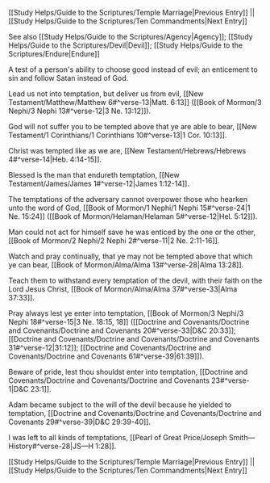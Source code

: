 [[Study Helps/Guide to the Scriptures/Temple Marriage|Previous Entry]]  ||  [[Study Helps/Guide to the Scriptures/Ten Commandments|Next Entry]]

 See also [[Study Helps/Guide to the Scriptures/Agency|Agency]]; [[Study Helps/Guide to the Scriptures/Devil|Devil]]; [[Study Helps/Guide to the Scriptures/Endure|Endure]]

 A test of a person's ability to choose good instead of evil; an enticement to sin and follow Satan instead of God.

 Lead us not into temptation, but deliver us from evil, [[New Testament/Matthew/Matthew 6#^verse-13|Matt. 6:13]] ([[Book of Mormon/3 Nephi/3 Nephi 13#^verse-12|3 Ne. 13:12]]).

 God will not suffer you to be tempted above that ye are able to bear, [[New Testament/1 Corinthians/1 Corinthians 10#^verse-13|1 Cor. 10:13]].

 Christ was tempted like as we are, [[New Testament/Hebrews/Hebrews 4#^verse-14|Heb. 4:14-15]].

 Blessed is the man that endureth temptation, [[New Testament/James/James 1#^verse-12|James 1:12-14]].

 The temptations of the adversary cannot overpower those who hearken unto the word of God, [[Book of Mormon/1 Nephi/1 Nephi 15#^verse-24|1 Ne. 15:24]] ([[Book of Mormon/Helaman/Helaman 5#^verse-12|Hel. 5:12]]).

 Man could not act for himself save he was enticed by the one or the other, [[Book of Mormon/2 Nephi/2 Nephi 2#^verse-11|2 Ne. 2:11-16]].

 Watch and pray continually, that ye may not be tempted above that which ye can bear, [[Book of Mormon/Alma/Alma 13#^verse-28|Alma 13:28]].

 Teach them to withstand every temptation of the devil, with their faith on the Lord Jesus Christ, [[Book of Mormon/Alma/Alma 37#^verse-33|Alma 37:33]].

 Pray always lest ye enter into temptation, [[Book of Mormon/3 Nephi/3 Nephi 18#^verse-15|3 Ne. 18:15, 18]] ([[Doctrine and Covenants/Doctrine and Covenants/Doctrine and Covenants 20#^verse-33|D&C 20:33]]; [[Doctrine and Covenants/Doctrine and Covenants/Doctrine and Covenants 31#^verse-12|31:12]]; [[Doctrine and Covenants/Doctrine and Covenants/Doctrine and Covenants 61#^verse-39|61:39]]).

 Beware of pride, lest thou shouldst enter into temptation, [[Doctrine and Covenants/Doctrine and Covenants/Doctrine and Covenants 23#^verse-1|D&C 23:1]].

 Adam became subject to the will of the devil because he yielded to temptation, [[Doctrine and Covenants/Doctrine and Covenants/Doctrine and Covenants 29#^verse-39|D&C 29:39-40]].

 I was left to all kinds of temptations, [[Pearl of Great Price/Joseph Smith—History#^verse-28|JS—H 1:28]].

[[Study Helps/Guide to the Scriptures/Temple Marriage|Previous Entry]]  ||  [[Study Helps/Guide to the Scriptures/Ten Commandments|Next Entry]]